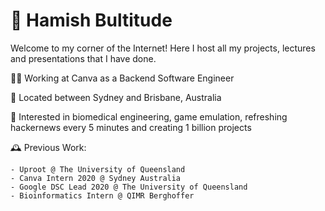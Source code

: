 # 🐸 Hamish Bultitude

Welcome to my corner of the Internet! Here I host all my projects, lectures and presentations that I have done. 

🧙‍♂️ Working at Canva as a Backend Software Engineer

📍 Located between Sydney and Brisbane, Australia

🌟 Interested in biomedical engineering, game emulation, refreshing hackernews every 5 minutes and creating 1 billion projects 

🕰️ Previous Work:
```
- Uproot @ The University of Queensland
- Canva Intern 2020 @ Sydney Australia
- Google DSC Lead 2020 @ The University of Queensland
- Bioinformatics Intern @ QIMR Berghoffer
```

<!--***🎨  Canva Intern 2020 @ Sydney, Australia***

***🔎  Google DSC Lead 2020 @ The University of Queensland***

***💀  Lead programmer for The Kran-o-tron Group***-->



<!-- ![Hamish's github stats](https://github-readme-stats.vercel.app/api?username=ham-ish&count_private=true&show_icons=true&theme=gradient) -->
<!--[![Top Langs](https://github-readme-stats.vercel.app/api/top-langs/?username=m-ish&count_private=true&layout=compact)](https://github.com/anuraghazra/github-readme-stats)-->

<!--
**m-ish/m-ish** is a ✨ _special_ ✨ repository because its `README.md` (this file) appears on your GitHub profile.

Here are some ideas to get you started:

- 🔭 I’m currently working on ...
- 🌱 I’m currently learning ...
- 👯 I’m looking to collaborate on ...
- 🤔 I’m looking for help with ...
- 💬 Ask me about ...
- 📫 How to reach me: ...
- 😄 Pronouns: ...
- ⚡ Fun fact: ...
-->
